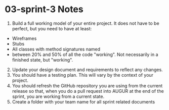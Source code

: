 # 03-sprint-3 Notes

1. Build a full working model of your entire project. It does not have to be perfect, but you need to have at least: 
 - Wireframes
 - Stubs
 - All classes with method signatures named
 - between 20% and 50% of all the code "working". Not necessarily in a finished state, but "working". 

2. Update your design document and requirements to reflect any changes. 
3. You should have a testing plan. This will vary by the context of your project.
4. You should refresh the GitHub repository you are using from the current release so that, when you do a pull request into AUGUR at the end of the sprint, you are working from a current state. 
5. Create a folder with your team name for all sprint related documents

